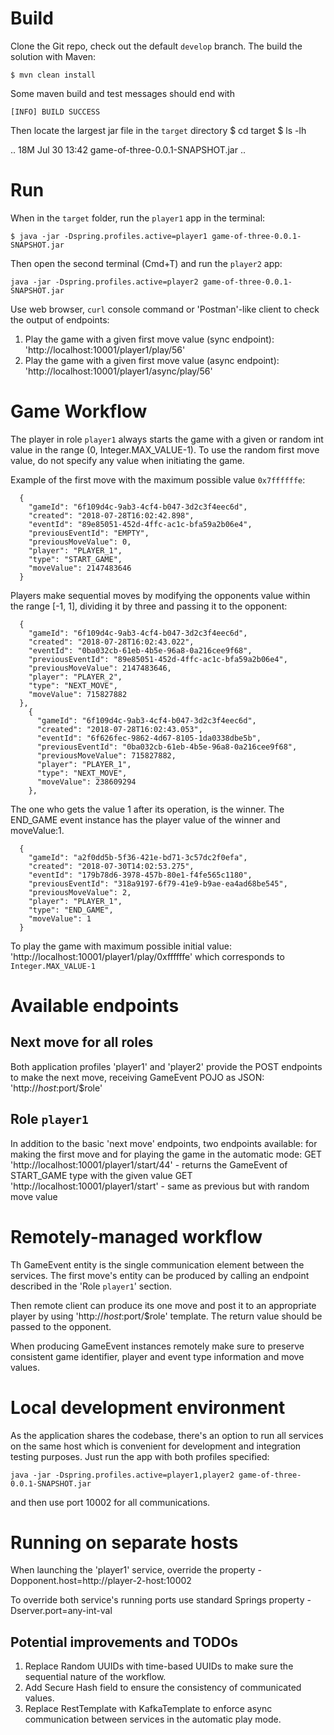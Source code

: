 
# Build
Clone the Git repo, check out the default `develop` branch. The build the solution with Maven:

`$ mvn clean install`

Some maven build and test messages should end with

` [INFO] BUILD SUCCESS `

Then locate the largest jar file in the `target` directory
 $ cd target
 $ ls -lh

..
 18M Jul 30 13:42 game-of-three-0.0.1-SNAPSHOT.jar
..

# Run

When in the `target` folder, run the `player1` app in the terminal:

`$ java -jar -Dspring.profiles.active=player1 game-of-three-0.0.1-SNAPSHOT.jar`

Then open the second terminal (Cmd+T) and run the `player2` app:


`java -jar -Dspring.profiles.active=player2 game-of-three-0.0.1-SNAPSHOT.jar `


Use web browser, `curl` console command or 'Postman'-like client to check the output of endpoints:

1. Play the game with a given first move value (sync endpoint): 'http://localhost:10001/player1/play/56'
2. Play the game with a given first move value (async endpoint): 'http://localhost:10001/player1/async/play/56'

# Game Workflow

The player in role `player1` always starts the game with a given or random int value in the range (0, Integer.MAX_VALUE-1).
To use the random first move value, do not specify any value when initiating the game.

Example of the first move with the maximum possible value `0x7ffffffe`:
```
  {
    "gameId": "6f109d4c-9ab3-4cf4-b047-3d2c3f4eec6d",
    "created": "2018-07-28T16:02:42.898",
    "eventId": "89e85051-452d-4ffc-ac1c-bfa59a2b06e4",
    "previousEventId": "EMPTY",
    "previousMoveValue": 0,
    "player": "PLAYER_1",
    "type": "START_GAME",
    "moveValue": 2147483646
  }
 ```

Players make sequential moves by modifying the opponents value within the range [-1, 1], dividing it by three and passing it to the opponent:
```
  {
    "gameId": "6f109d4c-9ab3-4cf4-b047-3d2c3f4eec6d",
    "created": "2018-07-28T16:02:43.022",
    "eventId": "0ba032cb-61eb-4b5e-96a8-0a216cee9f68",
    "previousEventId": "89e85051-452d-4ffc-ac1c-bfa59a2b06e4",
    "previousMoveValue": 2147483646,
    "player": "PLAYER_2",
    "type": "NEXT_MOVE",
    "moveValue": 715827882
  },
    {
      "gameId": "6f109d4c-9ab3-4cf4-b047-3d2c3f4eec6d",
      "created": "2018-07-28T16:02:43.053",
      "eventId": "6f626fec-9862-4d67-8105-1da0338dbe5b",
      "previousEventId": "0ba032cb-61eb-4b5e-96a8-0a216cee9f68",
      "previousMoveValue": 715827882,
      "player": "PLAYER_1",
      "type": "NEXT_MOVE",
      "moveValue": 238609294
    },
```
The one who gets the value 1 after its operation, is the winner. The END_GAME event instance has the player value of the winner and moveValue:1.
```
  {
    "gameId": "a2f0dd5b-5f36-421e-bd71-3c57dc2f0efa",
    "created": "2018-07-30T14:02:53.275",
    "eventId": "179b78d6-3978-457b-80e1-f4fe565c1180",
    "previousEventId": "318a9197-6f79-41e9-b9ae-ea4ad68be545",
    "previousMoveValue": 2,
    "player": "PLAYER_1",
    "type": "END_GAME",
    "moveValue": 1
  }
```

To play the game with maximum possible initial value: 'http://localhost:10001/player1/play/0xffffffe'
which corresponds to `Integer.MAX_VALUE-1`

# Available endpoints
## Next move for all roles
Both application profiles 'player1' and 'player2' provide the POST endpoints to make the next move, receiving GameEvent POJO as JSON:
'http://$host:$port/$role'
## Role `player1`
In addition to the basic 'next move' endpoints, two endpoints available: for making the first move and for playing the game in the automatic mode:
GET 'http://localhost:10001/player1/start/44' - returns the GameEvent of START_GAME type with the given value
GET 'http://localhost:10001/player1/start' - same as previous but with random move value

# Remotely-managed workflow

Th GameEvent entity is the single communication element between the services. The first move's entity can be produced by calling an endpoint described in the 'Role `player1`' section.

Then remote client can produce its one move and post it to an appropriate player by using 'http://$host:$port/$role' template.
The return value should be passed to the opponent.

When producing GameEvent instances remotely make sure to preserve consistent game identifier, player and event type information and move values.

# Local development environment

As the application shares the codebase, there's an option to run all services on the same host which is convenient
for development and integration testing purposes. Just run the app with both profiles specified:

`java -jar -Dspring.profiles.active=player1,player2 game-of-three-0.0.1-SNAPSHOT.jar`

and then use port 10002 for all communications.

# Running on separate hosts

When launching the 'player1' service, override the property -Dopponent.host=http://player-2-host:10002

To override both service's running ports use standard Springs property -Dserver.port=any-int-val


## Potential improvements and TODOs

1. Replace Random UUIDs with time-based UUIDs to make sure the sequential nature of the workflow.
2. Add Secure Hash field to ensure the consistency of communicated values.
3. Replace RestTemplate with KafkaTemplate to enforce async communication between services in the automatic play mode.
